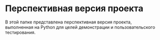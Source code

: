 # Перспективная версия проекта
В этой папке представлена перспективная версия проекта, выполненная на Python для целей демонстрации и пользовательского тестирования.

